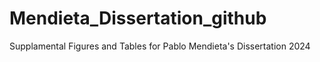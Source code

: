 # Mendieta_Dissertation_github
Supplamental Figures and Tables for Pablo Mendieta's Dissertation 2024
